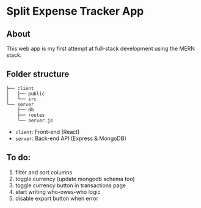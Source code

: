 # Split Expense Tracker App

## About
This web app is my first attempt at full-stack development using the MERN stack. 

## Folder structure
```
├── client
│   ├── public
│   └── src
└── server
    ├── db
    ├── routes
    └── server.js
```

- `client`: Front-end (React)
- `server`: Back-end API (Express & MongoDB)

## To do:
1. filter and sort columns
1. toggle currency (update mongodb schema too)
1. toggle currency button in transactions page
1. start writing who-owes-who logic
1. disable export button when error 